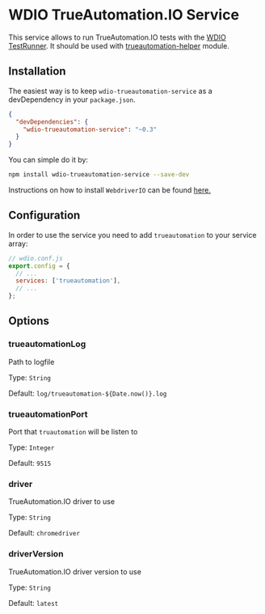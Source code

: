 WDIO TrueAutomation.IO Service
=========

This service allows to run TrueAutomation.IO tests with the [WDIO TestRunner](http://webdriver.io/guide/testrunner/gettingstarted.html). 
It should be used with [trueautomation-helper](https://github.com/trueautomation/trueautomation-helper-js) module.

## Installation

The easiest way is to keep `wdio-trueautomation-service` as a devDependency in your `package.json`.

```json
{
  "devDependencies": {
    "wdio-trueautomation-service": "~0.3"
  }
}
```

You can simple do it by:

```bash
npm install wdio-trueautomation-service --save-dev
```

Instructions on how to install `WebdriverIO` can be found [here.](http://webdriver.io/guide/getstarted/install.html)

## Configuration

In order to use the service you need to add `trueautomation` to your service array:

```js
// wdio.conf.js
export.config = {
  // ...
  services: ['trueautomation'],
  // ...
};
```

## Options

### trueautomationLog
Path to logfile

Type: `String`

Default: `log/trueautomation-${Date.now()}.log`

### trueautomationPort
Port that `truautomation` will be listen to

Type: `Integer`

Default: `9515`

### driver
TrueAutomation.IO driver to use

Type: `String`

Default: `chromedriver`

### driverVersion
TrueAutomation.IO driver version to use

Type: `String`

Default: `latest`
